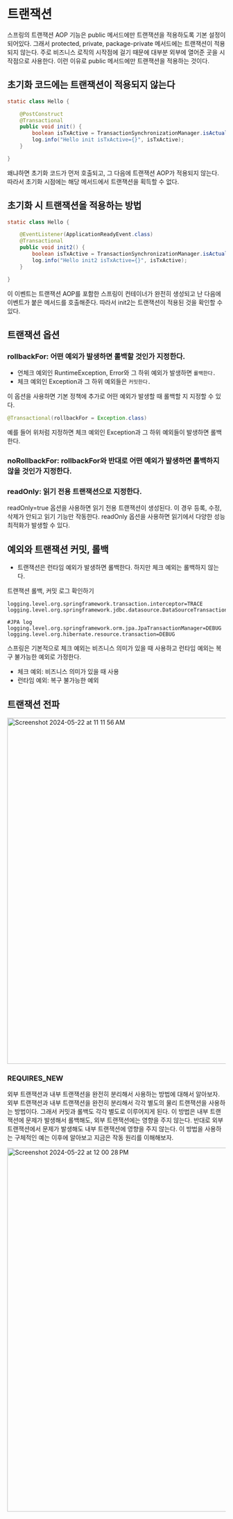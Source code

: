 # 트랜잭션
스프링의 트랜잭션 AOP 기능은 public 메서드에만 트랜잭션을 적용하도록 기본 설정이 되어있다. 
그래서 protected, private, package-private 메서드에는 트랜잭션이 적용되지 않는다. 
주로 비즈니스 로직의 시작점에 걸기 때문에 대부분 외부에 열어준 곳을 시작점으로 사용한다. 이런 이유로 public 메서드에만 트랜잭션을 적용하는 것이다.

## 초기화 코드에는 트랜잭션이 적용되지 않는다
```java
static class Hello {

    @PostConstruct
    @Transactional
    public void init() {
        boolean isTxActive = TransactionSynchronizationManager.isActualTransactionActive();
        log.info("Hello init isTxActive={}", isTxActive);
    }

}
```
왜냐하면 초기화 코드가 먼저 호출되고, 그 다음에 트랜잭션 AOP가 적용되지 않는다. 따라서 초기화 시점에는 해당 메서드에서 트랜잭션을 획득할 수 없다.

## 초기화 시 트랜잭션을 적용하는 방법
```java
static class Hello {

    @EventListener(ApplicationReadyEvent.class)
    @Transactional
    public void init2() {
        boolean isTxActive = TransactionSynchronizationManager.isActualTransactionActive();
        log.info("Hello init2 isTxActive={}", isTxActive);
    }

}
```
이 이벤트는 트랜잭션 AOP를 포함한 스프링이 컨테이너가 완전히 생성되고 난 다음에 이벤트가 붙은 메서드를 호출해준다. 따라서 init2는
트랜잭션이 적용된 것을 확인할 수 있다.

## 트랜잭션 옵션
### rollbackFor: 어떤 예외가 발생하면 롤백할 것인가 지정한다.
- 언체크 예외인 RuntimeException, Error와 그 하위 예외가 발생하면 `롤백한다.`
- 체크 예외인 Exception과 그 하위 예외들은 `커밋한다.`

이 옵션을 사용하면 기본 정책에 추가로 어떤 예외가 발생할 때 롤백할 지 지정할 수 있다.
```java
@Transactional(rollbackFor = Exception.class)
```
예를 들어 위처럼 지정하면 체크 예외인 Exception과 그 하위 예외들이 발생하면 롤백한다.

### noRollbackFor: rollbackFor와 반대로 어떤 예외가 발생하면 롤백하지 않을 것인가 지정한다.

### readOnly: 읽기 전용 트랜잭션으로 지정한다.
readOnly=true 옵션을 사용하면 읽기 전용 트랜잭션이 생성된다. 이 경우 등록, 수정, 삭제가 안되고 읽기 기능만 작동한다.
readOnly 옵션을 사용하면 읽기에서 다양한 성능 최적화가 발생할 수 있다.

## 예외와 트랜잭션 커밋, 롤백
- 트랜잭션은 런타임 예외가 발생하면 롤백한다. 하지만 체크 예외는 롤백하지 않는다.

트랜잭션 롤백, 커밋 로그 확인하기
```properties
logging.level.org.springframework.transaction.interceptor=TRACE
logging.level.org.springframework.jdbc.datasource.DataSourceTransactionManager=DEBUG

#JPA log
logging.level.org.springframework.orm.jpa.JpaTransactionManager=DEBUG
logging.level.org.hibernate.resource.transaction=DEBUG
```

스프링은 기본적으로 체크 예외는 비즈니스 의미가 있을 때 사용하고 런타임 예외는 복구 불가능한 예외로 가정한다.
- 체크 예외: 비즈니스 의미가 있을 때 사용
- 런타임 예외: 복구 불가능한 예외

## 트랜잭션 전파
<img width="797" alt="Screenshot 2024-05-22 at 11 11 56 AM" src="https://github.com/h0ngg0m/spring-db-2/assets/125632083/e2918ddc-9cfe-4e3a-b566-f60435dd139d">

### REQUIRES_NEW
외부 트랜잭션과 내부 트랜잭션을 완전히 분리해서 사용하는 방법에 대해서 알아보자.
외부 트랜잭션과 내부 트랜잭션을 완전히 분리해서 각각 별도의 물리 트랜잭션을 사용하는 방법이다. 그래서 커밋과 롤백도 각각 별도로
이루어지게 된다.
이 방법은 내부 트랜잭션에 문제가 발생해서 롤백해도, 외부 트랜잭션에는 영향을 주지 않는다. 반대로 외부 트랜잭션에서 문제가 발생해도 내부
트랜잭션에 영향을 주지 않는다. 이 방법을 사용하는 구체적인 예는 이후에 알아보고 지금은 작동 원리를 이해해보자.

<img width="838" alt="Screenshot 2024-05-22 at 12 00 28 PM" src="https://github.com/h0ngg0m/spring-db-2/assets/125632083/b69394da-244b-4450-8364-91fde9f8f9d3">
